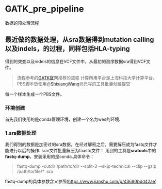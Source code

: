 # GATK_pre_pipeline
数据的预处理流程
## 最近做的数据处理，从sra数据得到mutation calling 以及indels，的过程，同样包括HLA-typing
得到的突变以及indels的信息在VCF文件中。从最初的测序数据sra得到VCF文件。
> 流程参考的[GATK官](https://software.broadinstitute.org/gatk/best-practices/workflow?id=11165)网推荐的流程
  计算所用平台是上海科技大学计算平台。PBS脚本皆使用@[ShixiangWang](https://github.com/ShixiangWang/sync-deploy)师兄写的工具批量创建提交

每一个样本生成一个PBS文件。

### 环境创建
首先我们使用的是conda管理环境，创建一个名为wes的环境.
### 1.sra数据处理
  我们得到的数据是加密过的sra数据，在经过解密之后，需要解压成为fastq文件才能进行以后的操作.
  srar文件批量解压为faastq文件：
  用到的工具是**sratools**中的**fastq-dump**，安装采用的是conda.具体命令：
> fastq-dump -outdir /path/to/dir --split-3 --skip-technical --clip --gzip /path/to/file/* .sra

fastq-dump的具体参数含义参照(https://www.jianshu.com/p/43680bdd42ae)

